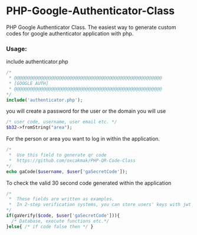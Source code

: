 # PHP-Google-Authenticator-Class
PHP Google Authenticator Class. The easiest way to generate custom codes for google authenticator application with php.

### Usage:
include authenticator.php
```php
/*
 * @@@@@@@@@@@@@@@@@@@@@@@@@@@@@@@@@@@@@@@@@@@@@@@@@@@@@@@@
 * [GOOGLE AUTH]
 * @@@@@@@@@@@@@@@@@@@@@@@@@@@@@@@@@@@@@@@@@@@@@@@@@@@@@@@@
*/
include('authenticator.php');
```
you will create a password for the user or the domain you will use
```php
/* user code, username, user email etc. */
$b32->fromString("area");
```
For the person or area you want to log in within the application.
```php
/*
 *  Use this field to generate qr code
 *  https://github.com/oxcakmak/PHP-QR-Code-Class
*/
echo gaCode($username, $user['gaSecretCode']);
```
To check the valid 30 second code generated within the application
```php
/*
 *  These fields are written as examples.
 *  In 2-step verification systems, you can store users' keys with jwt tokens as security.
*/
if(gaVerify($code, $user['gaSecretCode'])){
  /* Database, execute functions etc.*/
}else{ /* if code false then */ }
```
